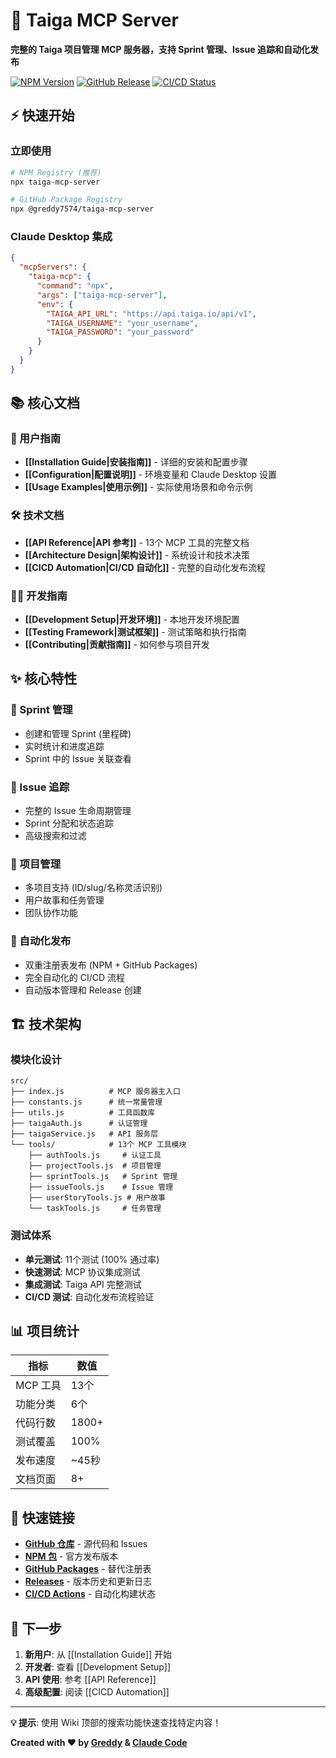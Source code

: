# 🚀 Taiga MCP Server

**完整的 Taiga 项目管理 MCP 服务器，支持 Sprint 管理、Issue 追踪和自动化发布**

[![NPM Version](https://img.shields.io/npm/v/taiga-mcp-server)](https://www.npmjs.com/package/taiga-mcp-server)
[![GitHub Release](https://img.shields.io/github/v/release/greddy7574/taigaMcpServer)](https://github.com/greddy7574/taigaMcpServer/releases)
[![CI/CD Status](https://img.shields.io/github/actions/workflow/status/greddy7574/taigaMcpServer/publish.yml)](https://github.com/greddy7574/taigaMcpServer/actions)

## ⚡ 快速开始

### 立即使用
```bash
# NPM Registry (推荐)
npx taiga-mcp-server

# GitHub Package Registry
npx @greddy7574/taiga-mcp-server
```

### Claude Desktop 集成
```json
{
  "mcpServers": {
    "taiga-mcp": {
      "command": "npx",
      "args": ["taiga-mcp-server"],
      "env": {
        "TAIGA_API_URL": "https://api.taiga.io/api/v1",
        "TAIGA_USERNAME": "your_username",
        "TAIGA_PASSWORD": "your_password"
      }
    }
  }
}
```

## 📚 核心文档

### 🎯 用户指南
- **[[Installation Guide|安装指南]]** - 详细的安装和配置步骤
- **[[Configuration|配置说明]]** - 环境变量和 Claude Desktop 设置
- **[[Usage Examples|使用示例]]** - 实际使用场景和命令示例

### 🛠️ 技术文档
- **[[API Reference|API 参考]]** - 13个 MCP 工具的完整文档
- **[[Architecture Design|架构设计]]** - 系统设计和技术决策
- **[[CICD Automation|CI/CD 自动化]]** - 完整的自动化发布流程

### 👩‍💻 开发指南
- **[[Development Setup|开发环境]]** - 本地开发环境配置
- **[[Testing Framework|测试框架]]** - 测试策略和执行指南
- **[[Contributing|贡献指南]]** - 如何参与项目开发

## ✨ 核心特性

### 🏃 Sprint 管理
- 创建和管理 Sprint (里程碑)
- 实时统计和进度追踪
- Sprint 中的 Issue 关联查看

### 🐛 Issue 追踪  
- 完整的 Issue 生命周期管理
- Sprint 分配和状态追踪
- 高级搜索和过滤

### 📝 项目管理
- 多项目支持 (ID/slug/名称灵活识别)
- 用户故事和任务管理
- 团队协作功能

### 🚀 自动化发布
- 双重注册表发布 (NPM + GitHub Packages)
- 完全自动化的 CI/CD 流程
- 自动版本管理和 Release 创建

## 🏗️ 技术架构

### 模块化设计
```
src/
├── index.js          # MCP 服务器主入口
├── constants.js      # 统一常量管理
├── utils.js          # 工具函数库
├── taigaAuth.js      # 认证管理
├── taigaService.js   # API 服务层
└── tools/            # 13个 MCP 工具模块
    ├── authTools.js     # 认证工具
    ├── projectTools.js  # 项目管理
    ├── sprintTools.js   # Sprint 管理
    ├── issueTools.js    # Issue 管理
    ├── userStoryTools.js # 用户故事
    └── taskTools.js     # 任务管理
```

### 测试体系
- **单元测试**: 11个测试 (100% 通过率)
- **快速测试**: MCP 协议集成测试
- **集成测试**: Taiga API 完整测试
- **CI/CD 测试**: 自动化发布流程验证

## 📊 项目统计

| 指标 | 数值 |
|------|------|
| MCP 工具 | 13个 |
| 功能分类 | 6个 |
| 代码行数 | 1800+ |
| 测试覆盖 | 100% |
| 发布速度 | ~45秒 |
| 文档页面 | 8+ |

## 🔗 快速链接

- **[GitHub 仓库](https://github.com/greddy7574/taigaMcpServer)** - 源代码和 Issues
- **[NPM 包](https://www.npmjs.com/package/taiga-mcp-server)** - 官方发布版本
- **[GitHub Packages](https://github.com/greddy7574/taigaMcpServer/packages)** - 替代注册表
- **[Releases](https://github.com/greddy7574/taigaMcpServer/releases)** - 版本历史和更新日志
- **[CI/CD Actions](https://github.com/greddy7574/taigaMcpServer/actions)** - 自动化构建状态

## 🎯 下一步

1. **新用户**: 从 [[Installation Guide]] 开始
2. **开发者**: 查看 [[Development Setup]]  
3. **API 使用**: 参考 [[API Reference]]
4. **高级配置**: 阅读 [[CICD Automation]]

---

**💡 提示**: 使用 Wiki 顶部的搜索功能快速查找特定内容！

**Created with ❤️ by [Greddy](mailto:greddy7574@gmail.com) & [Claude Code](https://claude.ai/code)**